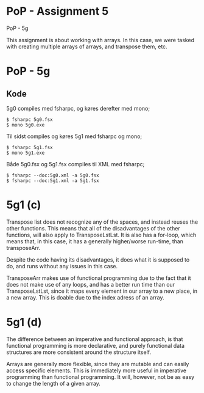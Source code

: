 # PoP - Assignment 5
PoP - 5g

This assignment is about working with arrays. In this case, we were tasked with creating multiple arrays of arrays, and transpose them, etc.


# PoP - 5g


## Kode


5g0 compiles med fsharpc, og køres derefter med mono;

	$ fsharpc 5g0.fsx
	$ mono 5g0.exe


Til sidst compiles og køres 5g1 med fsharpc og mono;

	$ fsharpc 5g1.fsx
	$ mono 5g1.exe


Både 5g0.fsx og 5g1.fsx compiles til XML med fsharpc;

	$ fsharpc --doc:5g0.xml -a 5g0.fsx
	$ fsharpc --doc:5g1.xml -a 5g1.fsx





# 5g1 (c)

Transpose list does not recognize any of the spaces, and instead reuses the other functions.
This means that all of the disadvantages of the other functions, will also apply to TransposeLstLst.
It is also has a for-loop, which means that, in this case, it has a generally higher/worse run-time, than transposeArr.

Despite the code having its disadvantages, it does what it is supposed to do, and runs without any issues in this case.

TransposeArr makes use of functional programming due to the fact that it does not make use of any loops,
and has a better run time than our TransposeLstLst, since it maps every element in our array to a new place, in a new array.
This is doable due to the index adress of an array.



# 5g1 (d)

The difference between an imperative and functional approach, is that functional programming is more declarative,
and purely functional data structures are more consistent around the structure itself.

Arrays are generally more flexible, since they are mutable and can easily access specific elements. 
This is immediately more useful in imperative programming than functional programming.
It will, however, not be as easy to change the length of a given array.
